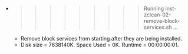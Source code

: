 * >>>>>>>>> Running inst-zclean-02-remove-block-services.sh ...
  * Remove block services from starting after they are being installed.
  * Disk size = 7638140K. Space Used = 0K. Runtime = 00:00:00:01.
